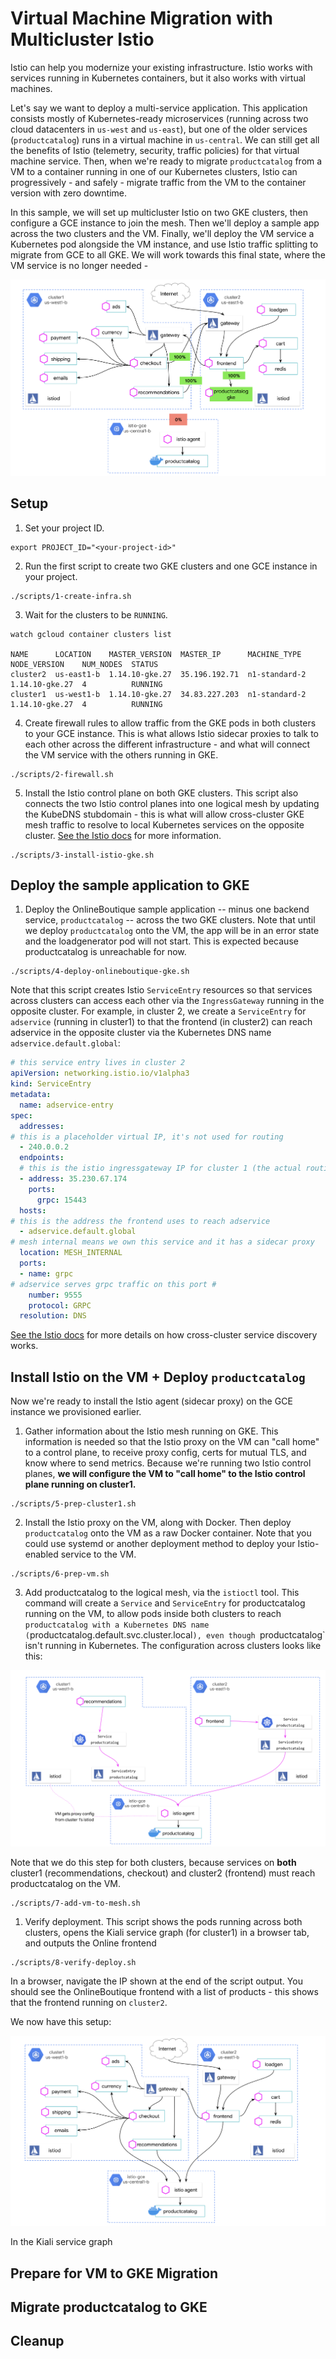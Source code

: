 # Virtual Machine Migration with Multicluster Istio

Istio can help you modernize your existing infrastructure. Istio works with services running in Kubernetes containers, but it also works with virtual machines.

Let's say we want to deploy a multi-service application. This application consists mostly of Kubernetes-ready microservices (running across two cloud datacenters in `us-west` and `us-east`), but one of the older services (`productcatalog`) runs in a virtual machine in `us-central`. We can still get all the benefits of Istio (telemetry, security, traffic policies) for that virtual machine service. Then, when we're ready to migrate `productcatalog` from a VM to a container running in one of our Kubernetes clusters, Istio can progressively - and safely - migrate traffic from the VM to the container version with zero downtime.

In this sample, we will set up multicluster Istio on two GKE clusters, then configure a GCE instance to join the mesh. Then we'll deploy a sample app across the two clusters and the VM. Finally, we'll deploy the VM service a Kubernetes pod alongside the VM instance, and use Istio traffic splitting to migrate from GCE to all GKE. We will work towards this final state, where the VM service is no longer needed -

![](screenshots/migrate-complete-traffic.png)


## Setup

1. Set your project ID.
```
export PROJECT_ID="<your-project-id>"
```

2. Run the first script to create two GKE clusters and one GCE instance in your project.

```
./scripts/1-create-infra.sh
```

3. Wait for the clusters to be `RUNNING`.

```
watch gcloud container clusters list

NAME      LOCATION    MASTER_VERSION  MASTER_IP      MACHINE_TYPE
NODE_VERSION    NUM_NODES  STATUS
cluster2  us-east1-b  1.14.10-gke.27  35.196.192.71  n1-standard-2
1.14.10-gke.27  4          RUNNING
cluster1  us-west1-b  1.14.10-gke.27  34.83.227.203  n1-standard-2
1.14.10-gke.27  4          RUNNING
```


4. Create firewall rules to allow traffic from the GKE pods in both clusters to your GCE instance. This is what allows Istio sidecar proxies to talk to each other across the different infrastructure - and what will connect the VM service with the others running in GKE.

```
./scripts/2-firewall.sh
```


5. Install the Istio control plane on both GKE clusters. This script also connects the two Istio control planes into one logical mesh by updating the KubeDNS stubdomain - this is what will allow cross-cluster GKE mesh traffic to resolve to local Kubernetes services on the opposite cluster. [See the Istio docs](https://istio.io/docs/setup/install/multicluster/gateways/#setup-dns) for more information.

```
./scripts/3-install-istio-gke.sh
```


## Deploy the sample application to GKE

1. Deploy the OnlineBoutique sample application -- minus one backend service, `productcatalog` -- across the two GKE clusters. Note that until we deploy `productcatalog` onto the VM, the app will be in an error state and the loadgenerator pod will not start. This is expected because productcatalog is unreachable for now.

```
./scripts/4-deploy-onlineboutique-gke.sh
```

Note that this script creates Istio `ServiceEntry` resources so that services across clusters can access each other via the `IngressGateway` running in the opposite cluster. For example, in cluster 2, we create a `ServiceEntry` for `adservice` (running in cluster1) to that the frontend (in cluster2) can reach adservice in the opposite cluster via the Kubernetes DNS name `adservice.default.global`:


```YAML
# this service entry lives in cluster 2
apiVersion: networking.istio.io/v1alpha3
kind: ServiceEntry
metadata:
  name: adservice-entry
spec:
  addresses:
# this is a placeholder virtual IP, it's not used for routing
  - 240.0.0.2
  endpoints:
  # this is the istio ingressgateway IP for cluster 1 (the actual routing IP)
  - address: 35.230.67.174
    ports:
      grpc: 15443
  hosts:
# this is the address the frontend uses to reach adservice
  - adservice.default.global
# mesh internal means we own this service and it has a sidecar proxy
  location: MESH_INTERNAL
  ports:
  - name: grpc
# adservice serves grpc traffic on this port #
    number: 9555
    protocol: GRPC
  resolution: DNS
```

[See the Istio docs](https://istio.io/docs/setup/install/multicluster/gateways/#configure-the-example-services) for more details on how cross-cluster service discovery works.


## Install Istio on the VM + Deploy `productcatalog`

Now we're ready to install the Istio agent (sidecar proxy) on the GCE instance we provisioned earlier.

1. Gather information about the Istio mesh running on GKE. This information is needed so that the Istio proxy on the VM can "call home" to a control plane, to receive proxy config, certs for mutual TLS, and know where to send metrics. Because we're running two Istio control planes, **we will configure the VM to "call home" to the Istio control plane running on cluster1.**

```
./scripts/5-prep-cluster1.sh
```

2. Install the Istio proxy on the VM, along with Docker. Then deploy `productcatalog` onto the VM as a raw Docker container. Note that you could use systemd or another deployment method to deploy your Istio-enabled service to the VM.

```
./scripts/6-prep-vm.sh
```


3. Add productcatalog to the logical mesh, via the `istioctl` tool. This command will create a `Service` and `ServiceEntry` for productcatalog running on the VM, to allow pods inside both clusters to reach `productcatalog with a Kubernetes DNS name (`productcatalog.default.svc.cluster.local`), even though `productcatalog` isn't running in Kubernetes. The configuration across clusters looks like this:


![](screenshots/migrate-before-config.png)

Note that we do this step for both clusters, because services on **both** cluster1 (recommendations, checkout) and cluster2 (frontend) must reach productcatalog on the VM.


```
./scripts/7-add-vm-to-mesh.sh
```


1. Verify deployment. This script shows the pods running across both clusters, opens the Kiali service graph (for cluster1) in a browser tab, and outputs the Online frontend


```
./scripts/8-verify-deploy.sh
```

In a browser, navigate the IP shown at the end of the script output. You should see the OnlineBoutique frontend with a list of products - this shows that the frontend running on `cluster2`.

We now have this setup:

![](screenshots/migrate-before-traffic.png)

In the Kiali service graph

## Prepare for VM to GKE Migration


## Migrate productcatalog to GKE


## Cleanup